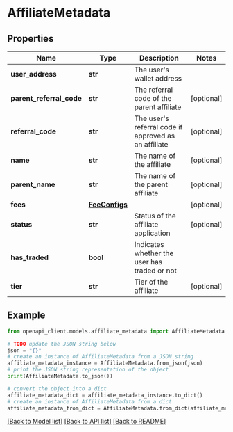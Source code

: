 # AffiliateMetadata


## Properties

Name | Type | Description | Notes
------------ | ------------- | ------------- | -------------
**user_address** | **str** | The user&#39;s wallet address | 
**parent_referral_code** | **str** | The referral code of the parent affiliate | [optional] 
**referral_code** | **str** | The user&#39;s referral code if approved as an affiliate | [optional] 
**name** | **str** | The name of the affiliate | [optional] 
**parent_name** | **str** | The name of the parent affiliate | [optional] 
**fees** | [**FeeConfigs**](.md) |  | [optional] 
**status** | **str** | Status of the affiliate application | [optional] 
**has_traded** | **bool** | Indicates whether the user has traded or not | 
**tier** | **str** | Tier of the affiliate | [optional] 

## Example

```python
from openapi_client.models.affiliate_metadata import AffiliateMetadata

# TODO update the JSON string below
json = "{}"
# create an instance of AffiliateMetadata from a JSON string
affiliate_metadata_instance = AffiliateMetadata.from_json(json)
# print the JSON string representation of the object
print(AffiliateMetadata.to_json())

# convert the object into a dict
affiliate_metadata_dict = affiliate_metadata_instance.to_dict()
# create an instance of AffiliateMetadata from a dict
affiliate_metadata_from_dict = AffiliateMetadata.from_dict(affiliate_metadata_dict)
```
[[Back to Model list]](../README.md#documentation-for-models) [[Back to API list]](../README.md#documentation-for-api-endpoints) [[Back to README]](../README.md)



